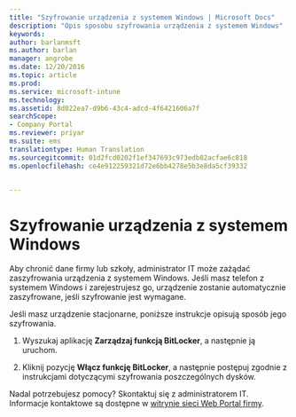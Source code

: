 ```yaml
---
title: "Szyfrowanie urządzenia z systemem Windows | Microsoft Docs"
description: "Opis sposobu szyfrowania urządzenia z systemem Windows"
keywords: 
author: barlanmsft
ms.author: barlan
manager: angrobe
ms.date: 12/20/2016
ms.topic: article
ms.prod: 
ms.service: microsoft-intune
ms.technology: 
ms.assetid: 8d022ea7-d9b6-43c4-adcd-4f6421606a7f
searchScope:
- Company Portal
ms.reviewer: priyar
ms.suite: ems
translationtype: Human Translation
ms.sourcegitcommit: 01d2fcd0202f1ef347693c973edb82acfae6c818
ms.openlocfilehash: ce4e912259321d72e6bb4278e5b3e8da5cf39332


---
```



# <a name="encrypt-your-windows-device"></a>Szyfrowanie urządzenia z systemem Windows

Aby chronić dane firmy lub szkoły, administrator IT może zażądać zaszyfrowania urządzenia z systemem Windows. Jeśli masz telefon z systemem Windows i zarejestrujesz go, urządzenie zostanie automatycznie zaszyfrowane, jeśli szyfrowanie jest wymagane.

Jeśli masz urządzenie stacjonarne, poniższe instrukcje opisują sposób jego szyfrowania.

1.  Wyszukaj aplikację **Zarządzaj funkcją BitLocker**, a następnie ją uruchom.

2.  Kliknij pozycję **Włącz funkcję BitLocker**, a następnie postępuj zgodnie z instrukcjami dotyczącymi szyfrowania poszczególnych dysków.

Nadal potrzebujesz pomocy? Skontaktuj się z administratorem IT. Informacje kontaktowe są dostępne w [witrynie sieci Web Portal firmy](http://portal.manage.microsoft.com).



<!--HONumber=Dec16_HO3-->


